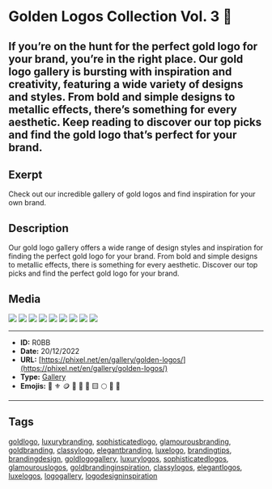 # Golden Logos Collection Vol. 3 💛
If you’re on the hunt for the perfect gold logo for your brand, you’re in the right place. Our gold logo gallery is bursting with inspiration and creativity, featuring a wide variety of designs and styles. From bold and simple designs to metallic effects, there’s something for every aesthetic. Keep reading to discover our top picks and find the gold logo that’s perfect for your brand.
------------
## Exerpt
Check out our incredible gallery of gold logos and find inspiration for your own brand.
## Description
Our gold logo gallery offers a wide range of design styles and inspiration for finding the perfect gold logo for your brand. From bold and simple designs to metallic effects, there is something for every aesthetic. Discover our top picks and find the perfect gold logo for your brand.
## Media
<img src="media/55af4a92/gold-logo-perfume.jpg">
<img src="media/f4eca8a7/gold-logo-bird.jpg">
<img src="media/b68580b7/gold-logo-rose.jpg">
<img src="media/5b147684/gold-logo-liquid.jpg">
<img src="media/d4ba433b/gold-logo-abstrack-ball.jpg">
<img src="media/d186bd6c/gold-logo-flow.jpg">
<img src="media/c4f90d2f/gold-logo-lion.jpg">
<img src="media/115fb391/gold-logo-soccer.jpg">
<img src="media/7d4a7443/gold-logo-pinup.jpg">

------------
- **ID:** R0BB
- **Date:** 20/12/2022
- **URL:** [https://phixel.net/en/gallery/golden-logos/](https://phixel.net/en/gallery/golden-logos/)
- **Type:** [Gallery](#gallery)
- **Emojis:** 💛 ⚜️ 🪙 📀 🌟 🔱 🟨 🌕 💫 👑

------------
## Tags
[goldlogo](#goldlogo), [luxurybranding](#luxurybranding), [sophisticatedlogo](#sophisticatedlogo), [glamourousbranding](#glamourousbranding), [goldbranding](#goldbranding), [classylogo](#classylogo), [elegantbranding](#elegantbranding), [luxelogo](#luxelogo), [brandingtips](#brandingtips), [brandingdesign](#brandingdesign), [goldlogogallery](#goldlogogallery), [luxurylogos](#luxurylogos), [sophisticatedlogos](#sophisticatedlogos), [glamourouslogos](#glamourouslogos), [goldbrandinginspiration](#goldbrandinginspiration), [classylogos](#classylogos), [elegantlogos](#elegantlogos), [luxelogos](#luxelogos), [logogallery](#logogallery), [logodesigninspiration](#logodesigninspiration)
